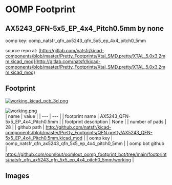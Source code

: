 # OOMP Footprint  
## AX5243_QFN-5x5_EP_4x4_Pitch0.5mm  by none  
  
oomp key: oomp_natsfr_qfn_ax5243_qfn_5x5_ep_4x4_pitch0_5mm  
  
source repo at: [http://gitlab.com/natsfr/kicad-components/blob/master/Pretty_Footprints/Xtal_SMD.pretty/XTAL_5.0x3.2mm.kicad_mod](http://gitlab.com/natsfr/kicad-components/blob/master/Pretty_Footprints/Xtal_SMD.pretty/XTAL_5.0x3.2mm.kicad_mod)  
## Footprint  
  
[![working_kicad_pcb_3d.png](working_kicad_pcb_3d_600.png)](working_kicad_pcb_3d.png)  
  
[![working.png](working_600.png)](working.png)  
| name | value | 
| --- | --- | 
| footprint name | AX5243_QFN-5x5_EP_4x4_Pitch0.5mm | 
| footprint description | None | 
| number of pads | 28 | 
| github path | http://github.com/natsfr/kicad-components/blob/master/Pretty_Footprints/QFN.pretty/AX5243_QFN-5x5_EP_4x4_Pitch0.5mm.kicad_mod | 
| oomp key | oomp_natsfr_qfn_ax5243_qfn_5x5_ep_4x4_pitch0_5mm | 
| oomp bot github | https://github.com/oomlout/oomlout_oomp_footprint_bot/tree/main/footprints/natsfr_qfn_ax5243_qfn_5x5_ep_4x4_pitch0_5mm/working | 
## Images  
